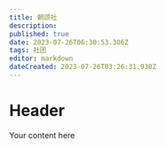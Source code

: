 ```yaml
---
title: 朝颂社
description: 
published: true
date: 2023-07-26T06:30:53.306Z
tags: 社团
editor: markdown
dateCreated: 2023-07-26T03:26:31.930Z
---
```


# Header
Your content here